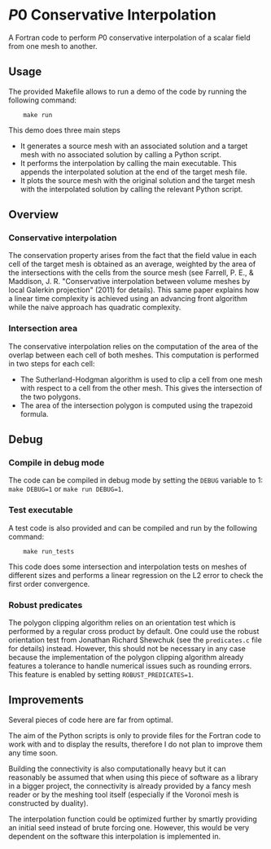 # $P0$ Conservative Interpolation
A Fortran code to perform $P0$ conservative interpolation of a scalar field from one mesh to another.

## Usage
The provided Makefile allows to run a demo of the code by running the following command:
```console
    make run
```
This demo does three main steps
- It generates a source mesh with an associated solution and a target mesh with no associated solution by calling a Python script.
- It performs the interpolation by calling the main executable. This appends the interpolated solution at the end of the target mesh file.
- It plots the source mesh with the original solution and the target mesh with the interpolated solution by calling the relevant Python script.

## Overview

### Conservative interpolation
The conservation property arises from the fact that the field value in each cell of the target mesh is obtained as an average,
weighted by the area of the intersections with the cells from the source mesh
(see Farrell, P. E., & Maddison, J. R. "Conservative interpolation between volume meshes by local Galerkin projection" (2011) for details).
This same paper explains how a linear time complexity is achieved using an advancing front algorithm while the naive approach has quadratic complexity.

### Intersection area
The conservative interpolation relies on the computation of the area of the overlap between each cell of both meshes.
This computation is performed in two steps for each cell:
- The Sutherland-Hodgman algorithm is used to clip a cell from one mesh with respect to a cell from the other mesh.
This gives the intersection of the two polygons.
- The area of the intersection polygon is computed using the trapezoid formula.

## Debug

### Compile in debug mode
The code can be compiled in debug mode by setting the `DEBUG` variable to 1: `make DEBUG=1` or `make run DEBUG=1`.

### Test executable
A test code is also provided and can be compiled and run by the following command:
```console
    make run_tests
```
This code does some intersection and interpolation tests on meshes of different sizes
and performs a linear regression on the L2 error to check the first order convergence.

### Robust predicates
The polygon clipping algorithm relies on an orientation test which is performed by a regular cross product by default.
One could use the robust orientation test from Jonathan Richard Shewchuk (see the `predicates.c` file for details) instead.
However, this should not be necessary in any case because the implementation of the polygon clipping algorithm already features a tolerance
to handle numerical issues such as rounding errors.
This feature is enabled by setting `ROBUST_PREDICATES=1`.

## Improvements
Several pieces of code here are far from optimal.

The aim of the Python scripts is only to provide files for the Fortran code to work with and to display the results,
therefore I do not plan to improve them any time soon.

Building the connectivity is also computationally heavy but it can reasonably be assumed that when using
this piece of software as a library in a bigger project, the connectivity is already provided by a fancy mesh reader or by the meshing tool itself (especially if the Voronoï mesh is constructed by duality).

The interpolation function could be optimized further by smartly providing an initial seed instead of brute forcing one.
However, this would be very dependent on the software this interpolation is implemented in.
